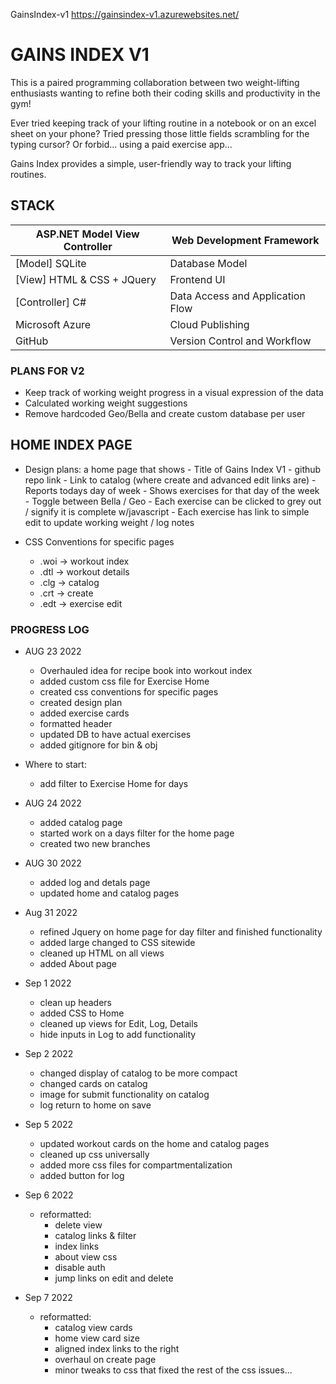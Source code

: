 GainsIndex-v1 https://gainsindex-v1.azurewebsites.net/

# GAINS INDEX V1
This is a paired programming collaboration between two weight-lifting enthusiasts wanting to refine both their coding skills and productivity in the gym!

Ever tried keeping track of your lifting routine in a notebook or on an excel sheet on your phone? 
Tried pressing those little fields scrambling for the typing cursor? 
Or forbid... using a paid exercise app...

Gains Index provides a simple, user-friendly way to track your lifting routines.

## STACK
                              
ASP.NET Model View Controller | Web Development Framework
----------------------------- | ----------------------------
[Model] SQLite                | Database Model
[View] HTML & CSS + JQuery    | Frontend UI
[Controller] C#	              | Data Access and Application Flow
Microsoft Azure               |	Cloud Publishing
GitHub	                      | Version Control and Workflow

### PLANS FOR V2 
- Keep track of working weight progress in a visual expression of the data
- Calculated working weight suggestions
- Remove hardcoded Geo/Bella and create custom database per user

## HOME INDEX PAGE 
- Design plans: a home page that shows
                - Title of Gains Index V1
                - github repo link
                - Link to catalog (where create and advanced edit links are)
                - Reports todays day of week
                - Shows exercises for that day of the week 
                    - Toggle between Bella / Geo
                    - Each exercise can be clicked to grey out / signify it is complete w/javascript
                    - Each exercise has link to simple edit to update working weight / log notes

- CSS Conventions for specific pages
    - .woi -> workout index
    - .dtl -> workout details 
    - .clg -> catalog
    - .crt -> create
    - .edt -> exercise edit

### PROGRESS LOG 
- AUG 23 2022
    - Overhauled idea for recipe book into workout index
    - added custom css file for Exercise Home 
    - created css conventions for specific pages
    - created design plan
    - added exercise cards
    - formatted header
    - updated DB to have actual exercises
    - added gitignore for bin & obj

- Where to start:
    - add filter to Exercise Home for days 

- AUG 24 2022
    - added catalog page
    - started work on a days filter for the home page 
    - created two new branches 

- AUG 30 2022
    - added log and detals page
    - updated home and catalog pages

- Aug 31 2022
    - refined Jquery on home page for day filter and finished functionality
    - added large changed to CSS sitewide
    - cleaned up HTML on all views
    - added About page

- Sep 1 2022
    - clean up headers
    - added CSS to Home
    - cleaned up views for Edit, Log, Details
    - hide inputs in Log to add functionality

- Sep 2 2022
    - changed display of catalog to be more compact
    - changed cards on catalog
    - image for submit functionality on catalog
    - log return to home on save

- Sep 5 2022
    - updated workout cards on the home and catalog pages
    - cleaned up css universally
    - added more css files for compartmentalization
    - added button for log

- Sep 6 2022
    - reformatted:
        - delete view
        - catalog links & filter
        - index links 
        - about view css
        - disable auth
        - jump links on edit and delete

- Sep 7 2022
    - reformatted:
        - catalog view cards 
        - home view card size
        - aligned index links to the right
        - overhaul on create page
        - minor tweaks to css that fixed the rest of the css issues...




